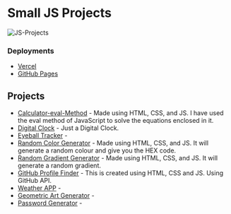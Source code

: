 # Small JS Projects
![JS-Projects](https://socialify.git.ci/harsh1x4/JS-Projects/image?font=KoHo&language=1&name=1&owner=1&pattern=Charlie%20Brown&theme=Dark)
### Deployments
- [Vercel](https://js-projects-harsh1x4.vercel.app)
- [GitHub Pages](https://harsh1x4.github.io/JS-Projects/)

## Projects
- [Calculator-eval-Method](https://github.com/harsh1x4/Small-JS-Projects/tree/master/Calculator-eval-Method) - Made using HTML, CSS, and JS. I have used the eval method of JavaScript to solve the equations enclosed in it.
- [Digital Clock](https://github.com/harsh1x4/JS-Projects/tree/master/Digital-Clock) - Just a Digital Clock.
- [Eyeball Tracker](https://github.com/harsh1x4/JS-Projects/tree/master/Eyeball-Tracking-MouseMovement) - 
- [Random Color Generator](https://github.com/harsh1x4/Small-JS-Projects/tree/master/RandomColorGenerator) - Made using HTML, CSS, and JS. It will generate a random colour and give you the HEX code.
- [Random Gradient Generator](https://github.com/harsh1x4/JS-Projects/tree/master/Random-Gradient-Generator) - Made using HTML, CSS, and JS. It will generate a random gradient.
- [GitHub Profile Finder](https://github.com/harsh1x4/JS-Projects/tree/master/GitHub-Profile-Finder) - This is created using HTML, CSS and JS. Using GitHub API.
- [Weather APP](https://github.com/harsh1x4/JS-Projects/tree/master/Weather) -
- [Geometric Art Generator](https://github.com/harsh1x4/JS-Projects/tree/master/Geometric-Art) -
- [Password Generator](https://github.com/harsh1x4/JS-Projects/tree/master/Random-Password-Generator) - 
